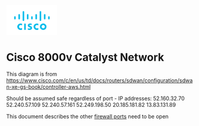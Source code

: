 ![Cisco Logo](images/cisco.png)
# Cisco 8000v Catalyst Network




This diagram is from 
https://www.cisco.com/c/en/us/td/docs/routers/sdwan/configuration/sdwan-xe-gs-book/controller-aws.html




Should be assumed safe regardless of port - IP addresses:
52.160.32.70
52.240.57.109
52.240.57.161
52.249.198.50
20.185.181.82
13.83.131.89


This document describes the other [firewall ports](https://www.cisco.com/c/en/us/td/docs/routers/sdwan/configuration/sdwan-xe-gs-book/cisco-sd-wan-overlay-network-bringup.html#c_Firewall_Ports_for_Viptela_Deployments_8690.xml) need to be open
